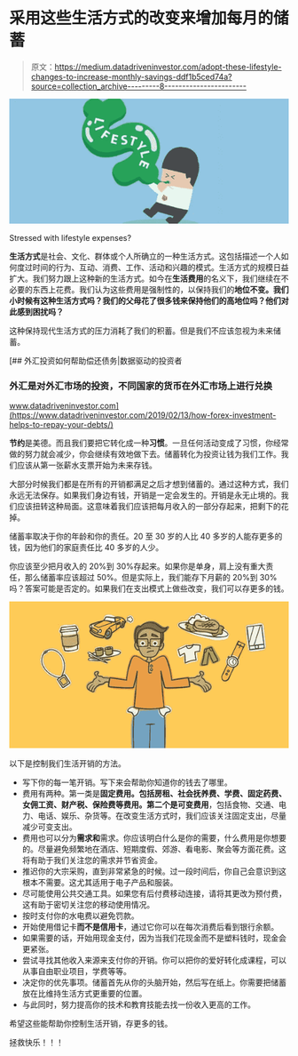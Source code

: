 # 采用这些生活方式的改变来增加每月的储蓄

> 原文：<https://medium.datadriveninvestor.com/adopt-these-lifestyle-changes-to-increase-monthly-savings-ddf1b5ced74a?source=collection_archive---------8----------------------->

![](img/ef0b7d3454e021d40cd83ca1eb041b44.png)

Stressed with lifestyle expenses?

**生活方式**是社会、文化、群体或个人所确立的一种生活方式。这包括描述一个人如何度过时间的行为、互动、消费、工作、活动和兴趣的模式。生活方式的规模日益扩大。我们努力跟上这种新的生活方式。如今在**生活费用**的名义下，我们继续在不必要的东西上花费。我们认为这些费用是强制性的，以保持我们的**地位不变。我们小时候有这种生活方式吗？我们的父母花了很多钱来保持他们的高地位吗？他们对此感到困扰吗？**

这种保持现代生活方式的压力消耗了我们的积蓄。但是我们不应该忽视为未来储蓄。

[](https://www.datadriveninvestor.com/2019/02/13/how-forex-investment-helps-to-repay-your-debts/) [## 外汇投资如何帮助偿还债务|数据驱动的投资者

### 外汇是对外汇市场的投资，不同国家的货币在外汇市场上进行兑换

www.datadriveninvestor.com](https://www.datadriveninvestor.com/2019/02/13/how-forex-investment-helps-to-repay-your-debts/) 

**节约**是美德。而且我们要把它转化成一种**习惯**。一旦任何活动变成了习惯，你经常做的努力就会减少，你会继续有效地做下去。储蓄转化为投资让钱为我们工作。我们应该从第一张薪水支票开始为未来存钱。

大部分时候我们都是在所有的开销都满足之后才想到储蓄的。通过这种方式，我们永远无法保存。如果我们身边有钱，开销是一定会发生的。开销是永无止境的。我们应该扭转这种局面。这意味着我们应该把每月收入的一部分存起来，把剩下的花掉。

储蓄率取决于你的年龄和你的责任。20 至 30 岁的人比 40 多岁的人能存更多的钱，因为他们的家庭责任比 40 多岁的人少。

你应该至少把月收入的 20%到 30%存起来。如果你是单身，肩上没有重大责任，那么储蓄率应该超过 50%。但是实际上，我们能存下月薪的 20%到 30%吗？答案可能是否定的。如果我们在支出模式上做些改变，我们可以存更多的钱。

![](img/ce6ec867767255ac4f4414648a1e8b89.png)

以下是控制我们生活开销的方法。

*   写下你的每一笔开销。写下来会帮助你知道你的钱去了哪里。
*   费用有两种。第一类是**固定费用。**包括房租、社会抚养费、学费、固定药费、女佣工资、财产税、保险费等费用。第二个是**可变费用**，包括食物、交通、电力、电话、娱乐、杂货等。在改变生活方式时，我们应该关注固定支出，尽量减少可变支出。
*   费用也可以分为**需求和**需求。你应该明白什么是你的需要，什么费用是你想要的。尽量避免频繁地在酒店、短期度假、郊游、看电影、聚会等方面花费。这将有助于我们关注您的需求并节省资金。
*   推迟你的大宗采购，直到非常紧急的时候。过一段时间后，你自己会意识到这根本不需要。这尤其适用于电子产品和服装。
*   尽可能使用公共交通工具。如果您有后付费移动连接，请将其更改为预付费，这有助于密切关注您的移动使用情况。
*   按时支付你的水电费以避免罚款。
*   开始使用借记卡**而不是信用卡**，通过它你可以在每次消费后看到银行余额。
*   如果需要的话，开始用现金支付，因为当我们花现金而不是塑料钱时，现金会更紧张。
*   尝试寻找其他收入来源来支付你的开销。你可以把你的爱好转化成课程，可以从事自由职业项目，学费等等。
*   决定你的优先事项。储蓄首先从你的头脑开始，然后写在纸上。你需要把储蓄放在比维持生活方式更重要的位置。
*   与此同时，努力提高你的技术和教育技能去找一份收入更高的工作。

希望这些能帮助你控制生活开销，存更多的钱。

拯救快乐！！！